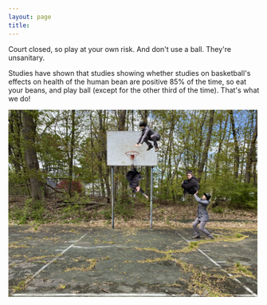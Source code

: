 ```yaml
---
layout: page
title: 
---
```


Court closed, so play at your own risk. And don't use a ball. They're unsanitary.

Studies have shown that studies showing whether studies on basketball's effects on health of the human bean are positive 85% of the time, so eat your beans, and play ball (except for the other third of the time). That's what we do!

<a  href="tackojebia/10.jpg">
<img src="tackojebia/10.jpg" width="500" class="centerimg"/>
</a>

